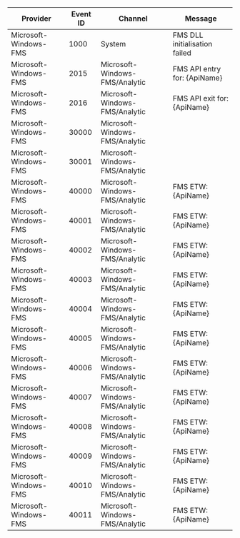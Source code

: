 Provider               |  Event ID  |  Channel                         |  Message
-----------------------|------------|----------------------------------|-------------------------------
Microsoft-Windows-FMS  |  1000      |  System                          |  FMS DLL initialisation failed
Microsoft-Windows-FMS  |  2015      |  Microsoft-Windows-FMS/Analytic  |  FMS API entry for: {ApiName}
Microsoft-Windows-FMS  |  2016      |  Microsoft-Windows-FMS/Analytic  |  FMS API exit for: {ApiName}
Microsoft-Windows-FMS  |  30000     |  Microsoft-Windows-FMS/Analytic  |
Microsoft-Windows-FMS  |  30001     |  Microsoft-Windows-FMS/Analytic  |
Microsoft-Windows-FMS  |  40000     |  Microsoft-Windows-FMS/Analytic  |  FMS ETW: {ApiName}
Microsoft-Windows-FMS  |  40001     |  Microsoft-Windows-FMS/Analytic  |  FMS ETW: {ApiName}
Microsoft-Windows-FMS  |  40002     |  Microsoft-Windows-FMS/Analytic  |  FMS ETW: {ApiName}
Microsoft-Windows-FMS  |  40003     |  Microsoft-Windows-FMS/Analytic  |  FMS ETW: {ApiName}
Microsoft-Windows-FMS  |  40004     |  Microsoft-Windows-FMS/Analytic  |  FMS ETW: {ApiName}
Microsoft-Windows-FMS  |  40005     |  Microsoft-Windows-FMS/Analytic  |  FMS ETW: {ApiName}
Microsoft-Windows-FMS  |  40006     |  Microsoft-Windows-FMS/Analytic  |  FMS ETW: {ApiName}
Microsoft-Windows-FMS  |  40007     |  Microsoft-Windows-FMS/Analytic  |  FMS ETW: {ApiName}
Microsoft-Windows-FMS  |  40008     |  Microsoft-Windows-FMS/Analytic  |  FMS ETW: {ApiName}
Microsoft-Windows-FMS  |  40009     |  Microsoft-Windows-FMS/Analytic  |  FMS ETW: {ApiName}
Microsoft-Windows-FMS  |  40010     |  Microsoft-Windows-FMS/Analytic  |  FMS ETW: {ApiName}
Microsoft-Windows-FMS  |  40011     |  Microsoft-Windows-FMS/Analytic  |  FMS ETW: {ApiName}